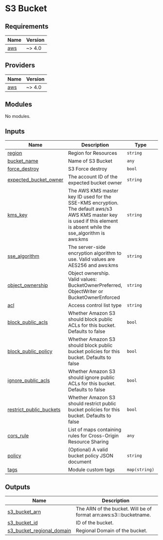 # S3 Bucket 

<!-- BEGIN_TF_DOCS -->
## Requirements

| Name | Version |
|------|---------|
| <a name="requirement_aws"></a> [aws](#requirement\_aws) | ~> 4.0 |

## Providers

| Name | Version |
|------|---------|
| <a name="provider_aws"></a> [aws](#provider\_aws) | ~> 4.0 |

## Modules

No modules.

## Inputs

| Name | Description | Type | Default | Required |
|------|-------------|------|---------|:--------:|
| <a name="input_region"></a> [region](#input\_region) | Region for Resources | `string` | n/a | yes |
| <a name="input_bucket_name"></a> [bucket_name](#input\_bucket_name) | Name of S3 Bucket | `any` | n/a | yes |
| <a name="input_force_destroy"></a> [force_destroy](#input\_force_destroy) | S3 Force destroy | `bool` | `false` | no |
| <a name="input_expected_bucket_owner"></a> [expected_bucket_owner](#input\_expected_bucket_owner) | The account ID of the expected bucket owner | `string` | `null` | no |
| <a name="input_kms_key"></a> [kms_key](#input\_kms_key) | The AWS KMS master key ID used for the SSE-KMS encryption. The default aws/s3 AWS KMS master key is used if this element is absent while the sse_algorithm is aws:kms | `string` | null | no |
| <a name="input_sse_algorithm"></a> [sse_algorithm](#input\_sse_algorithm) | The server-side encryption algorithm to use. Valid values are AES256 and aws:kms | `string` | `"AES256"` | no |
| <a name="input_object_ownership"></a> [object_ownership](#input\_object_ownership) | Object ownership. Valid values: BucketOwnerPreferred, ObjectWriter or BucketOwnerEnforced | `string` | n/a | yes |
| <a name="input_acl"></a> [acl](#input\_acl) | Access control list type | `string` | `"private"` | no |
| <a name="input_block_public_acls"></a> [block_public_acls](#input\_block_public_acls) | Whether Amazon S3 should block public ACLs for this bucket. Defaults to false | `bool` | `false` | no |
| <a name="input_block_public_policy"></a> [block_public_policy](#input\_block_public_policy) | Whether Amazon S3 should block public bucket policies for this bucket. Defaults to false | `bool` | `false` | no |
| <a name="input_ignore_public_acls"></a> [ignore_public_acls](#input\_ignore_public_acls) | Whether Amazon S3 should ignore public ACLs for this bucket. Defaults to false | `bool` | `false` | no |
| <a name="input_restrict_public_buckets"></a> [restrict_public_buckets](#input\_restrict_public_buckets) | Whether Amazon S3 should restrict public bucket policies for this bucket. Defaults to false | `bool` | `false` | no |
| <a name="input_cors_rule"></a> [cors_rule](#input\_cors_rule) | List of maps containing rules for Cross-Origin Resource Sharing | `any` | `[]` | no |
| <a name="input_policy"></a> [policy](#input\_policy) | (Optional) A valid bucket policy JSON document | `string` | `null` | no |
| <a name="input_tags"></a> [tags](#input\_tags) | Module custom tags | `map(string)` | `{}` | yes |

## Outputs

| Name | Description |
|------|-------------|
| <a name="output_s3_bucket_arn"></a> [s3\_bucket\_arn](#output\_s3\_bucket\_arn) | The ARN of the bucket. Will be of format arn:aws:s3:::bucketname. |
| <a name="output_s3_bucket_id"></a> [s3\_bucket\_id](#output\_s3\_bucket\_id) | ID of the bucket. |
| <a name="output_s3_bucket_regional_domain"></a> [s3\_bucket\_regional\_domain](#output\_s3\_bucket\_regional\_domain) | Regional Domain of the bucket. |
<!-- END_TF_DOCS -->
